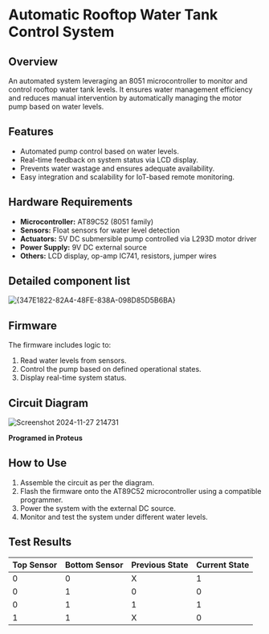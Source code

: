 # Automatic Rooftop Water Tank Control System

## Overview
An automated system leveraging an 8051 microcontroller to monitor and control rooftop water tank levels. It ensures water management efficiency and reduces manual intervention by automatically managing the motor pump based on water levels.

## Features
- Automated pump control based on water levels.
- Real-time feedback on system status via LCD display.
- Prevents water wastage and ensures adequate availability.
- Easy integration and scalability for IoT-based remote monitoring.

## Hardware Requirements
- **Microcontroller:** AT89C52 (8051 family)
- **Sensors:** Float sensors for water level detection
- **Actuators:** 5V DC submersible pump controlled via L293D motor driver
- **Power Supply:** 9V DC external source
- **Others:** LCD display, op-amp IC741, resistors, jumper wires

## Detailed component list
![{347E1822-82A4-48FE-838A-098D85D5B6BA}](https://github.com/user-attachments/assets/7cefdefa-a54b-42e7-8d04-a43ac5735819)

## Firmware
The firmware includes logic to:
1. Read water levels from sensors.
2. Control the pump based on defined operational states.
3. Display real-time system status.

## Circuit Diagram
![Screenshot 2024-11-27 214731](https://github.com/user-attachments/assets/5bf0ad3c-7e45-4eff-81dc-69a6a76c1f27)

**Programed in Proteus**

## How to Use
1. Assemble the circuit as per the diagram.
2. Flash the firmware onto the AT89C52 microcontroller using a compatible programmer.
3. Power the system with the external DC source.
4. Monitor and test the system under different water levels.

## Test Results
| **Top Sensor** | **Bottom Sensor** | **Previous State** | **Current State** |
|----------------|-------------------|---------------------|-------------------|
| 0              | 0                 | X                   | 1                 |
| 0              | 1                 | 0                   | 0                 |
| 0              | 1                 | 1                   | 1                 |
| 1              | 1                 | X                   | 0                 |
